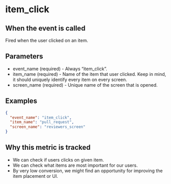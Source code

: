 # item_click

## When the event is called

Fired when the user clicked on an item.

## Parameters

- event_name (required) - Always “item_click”.
- item_name (required) - Name of the item that user clicked. Keep in mind, it should uniquely identify every item on every screen.
- screen_name (required) - Unique name of the screen that is opened.

## Examples

```json
{
  "event_name": "item_click",
  "item_name": "pull_request",
  "screen_name": "reviewers_screen"
}
```

## Why this metric is tracked

- We can check if users clicks on given item.
- We can check what items are most important for our users.
- By very low conversion, we might find an opportunity for improving the item placement or UI.
